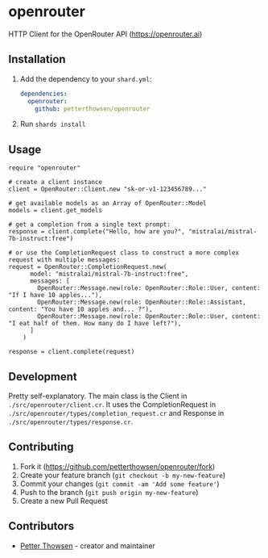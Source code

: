 # openrouter

HTTP Client for the OpenRouter API (https://openrouter.ai)

## Installation

1. Add the dependency to your `shard.yml`:

   ```yaml
   dependencies:
     openrouter:
       github: petterthowsen/openrouter
   ```

2. Run `shards install`

## Usage

```crystal
require "openrouter"

# create a client instance
client = OpenRouter::Client.new "sk-or-v1-123456789..."

# get available models as an Array of OpenRouter::Model 
models = client.get_models

# get a completion from a single text prompt:
response = client.complete("Hello, how are you?", "mistralai/mistral-7b-instruct:free")

# or use the CompletionRequest class to construct a more complex request with multiple messages:
request = OpenRouter::CompletionRequest.new(
      model: "mistralai/mistral-7b-instruct:free",
      messages: [
        OpenRouter::Message.new(role: OpenRouter::Role::User, content: "If I have 10 apples..."),
        OpenRouter::Message.new(role: OpenRouter::Role::Assistant, content: "You have 10 apples and... ?"),
        OpenRouter::Message.new(role: OpenRouter::Role::User, content: "I eat half of them. How many do I have left?"),
      ]
    )

response = client.complete(request)

```

## Development

Pretty self-explanatory. The main class is the Client in `./src/openrouter/client.cr`.
It uses the CompletionRequest in `./src/openrouter/types/completion_request.cr` and Response in `./src/openrouter/types/response.cr`.

## Contributing

1. Fork it (<https://github.com/petterthowsen/openrouter/fork>)
2. Create your feature branch (`git checkout -b my-new-feature`)
3. Commit your changes (`git commit -am 'Add some feature'`)
4. Push to the branch (`git push origin my-new-feature`)
5. Create a new Pull Request

## Contributors

- [Petter Thowsen](https://github.com/petterthowsen) - creator and maintainer
